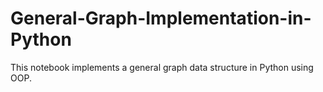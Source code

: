 # General-Graph-Implementation-in-Python
This notebook implements a general graph data structure in Python using OOP.
